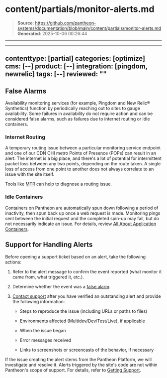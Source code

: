 # content/partials/monitor-alerts.md

> **Source**: https://github.com/pantheon-systems/documentation/blob/main/content/partials/monitor-alerts.md
> **Generated**: 2025-10-06 00:26:44

---

---
contenttype: [partial]
categories: [optimize]
cms: [--]
product: [--]
integration: [pingdom, newrelic]
tags: [--]
reviewed: ""
---

## False Alarms

Availability monitoring services (for example, Pingdom and New Relic&reg; Synthetics) function by periodically reaching out to sites to gauge availability. Some failures in availability do not require action and can be considered false alarms, such as failures due to internet routing or idle containers.

### Internet Routing

A temporary routing issue between a particular monitoring service endpoint and one of our CDN CHI metro Points of Presence (POPs) can result in an alert. The internet is a big place, and there's a lot of potential for intermittent packet loss between any two points, depending on the route taken. A single loss of access from one point to another does not always correlate to an issue with the site itself.

Tools like [MTR](https://en.wikipedia.org/wiki/MTR_(software)) can help to diagnose a routing issue.

### Idle Containers

Containers on Pantheon are automatically spun down following a period of inactivity, then spun back up once a web request is made. Monitoring pings sent between the initial request and the completed spin-up may fail, but do not necessarily indicate an issue. For details, review [All About Application Containers](/application-containers/#idle-containers).

## Support for Handling Alerts

Before opening a support ticket based on an alert, take the following actions:

1. Refer to the alert message to confirm the event reported (what monitor it came from, what triggered it, etc.).

1. Determine whether the event was a [false alarm](#false-alarms).

1. [Contact support](/guides/support/contact-support/) after you have verified an outstanding alert and provide the following information:

    - Steps to reproduce the issue (including URLs or paths to files)

    - Environments affected (Multidev/Dev/Test/Live), if applicable

    - When the issue began

    - Error messages received

    - Links to screenshots or screencasts of the behavior, if necessary

  If the issue creating the alert stems from the Pantheon Platform, we will investigate and resolve it. Alerts triggered by the site's code are not within Pantheon's scope of support. For details, refer to [Getting Support](/guides/support/#code).
